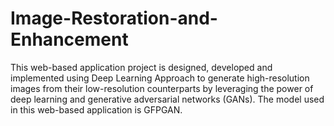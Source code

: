 # Image-Restoration-and-Enhancement
This web-based application project is designed, developed and implemented using Deep Learning Approach to generate high-resolution images from their low-resolution counterparts by leveraging the power of deep learning and generative adversarial networks (GANs). The model used in this web-based application is GFPGAN.
